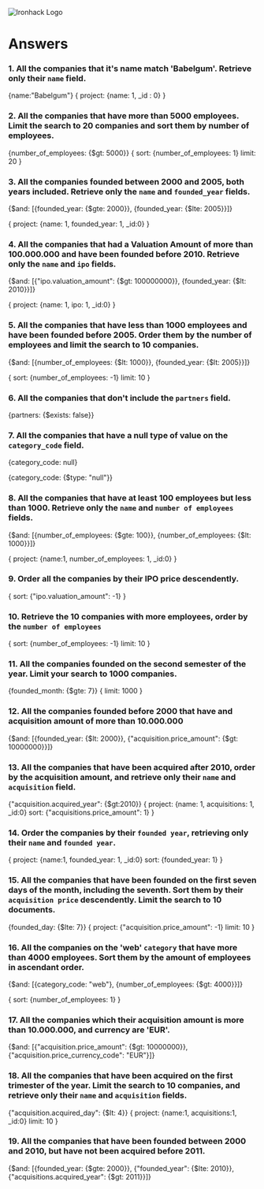 ![Ironhack Logo](https://i.imgur.com/1QgrNNw.png)

# Answers

### 1. All the companies that it's name match 'Babelgum'. Retrieve only their `name` field.

{name:"Babelgum"}
{
    project: {name: 1, _id : 0}
}


### 2. All the companies that have more than 5000 employees. Limit the search to 20 companies and sort them by **number of employees**.

{number_of_employees:  {$gt: 5000}}
{
    sort: {number_of_employees: 1}
    limit: 20
}

### 3. All the companies founded between 2000 and 2005, both years included. Retrieve only the `name` and `founded_year` fields.

{$and: [{founded_year: {$gte: 2000}}, {founded_year: {$lte: 2005}}]}

{
    project: {name: 1, founded_year: 1, _id:0}
}

### 4. All the companies that had a Valuation Amount of more than 100.000.000 and have been founded before 2010. Retrieve only the `name` and `ipo` fields.

{$and: [{"ipo.valuation_amount": {$gt: 100000000}}, {founded_year: {$lt: 2010}}]}

{
    project: {name: 1, ipo: 1, _id:0}
}

### 5. All the companies that have less than 1000 employees and have been founded before 2005. Order them by the number of employees and limit the search to 10 companies.

{$and: [{number_of_employees: {$lt: 1000}}, {founded_year: {$lt: 2005}}]}

{
    sort: {number_of_employees: -1}
    limit: 10
}

### 6. All the companies that don't include the `partners` field.

{partners: {$exists: false}}

### 7. All the companies that have a null type of value on the `category_code` field.

{category_code: null}
<!-- or -->
{category_code: {$type: "null"}}

### 8. All the companies that have at least 100 employees but less than 1000. Retrieve only the `name` and `number of employees` fields.

{$and: [{number_of_employees: {$gte: 100}}, {number_of_employees: {$lt: 1000}}]}

{
    project: {name:1, number_of_employees: 1, _id:0}
}

### 9. Order all the companies by their IPO price descendently.

{
    sort: {"ipo.valuation_amount": -1}
}

### 10. Retrieve the 10 companies with more employees, order by the `number of employees`

{
    sort: {number_of_employees: -1}
    limit: 10
}

### 11. All the companies founded on the second semester of the year. Limit your search to 1000 companies.

{founded_month: {$gte: 7}}
{
    limit: 1000
}

<!-- ### 12. All the companies that have been 'deadpooled' after the third year. -->

<!-- Your Code Goes Here -->

### 12. All the companies founded before 2000 that have and acquisition amount of more than 10.000.000

{$and: [{founded_year: {$lt: 2000}}, {"acquisition.price_amount": {$gt: 10000000}}]}

### 13. All the companies that have been acquired after 2010, order by the acquisition amount, and retrieve only their `name` and `acquisition` field.

{"acquisition.acquired_year": {$gt:2010}}
{
    project: {name: 1, acquisitions: 1, _id:0}
    sort: {"acquisitions.price_amount": 1}
}

### 14. Order the companies by their `founded year`, retrieving only their `name` and `founded year`.

{
    project: {name:1, founded_year: 1, _id:0}
    sort: {founded_year: 1}
}

### 15. All the companies that have been founded on the first seven days of the month, including the seventh. Sort them by their `acquisition price` descendently. Limit the search to 10 documents.

{founded_day: {$lte: 7}}
{
    project: {"acquisition.price_amount": -1}
    limit: 10
}

### 16. All the companies on the 'web' `category` that have more than 4000 employees. Sort them by the amount of employees in ascendant order.

{$and: [{category_code: "web"}, {number_of_employees: {$gt: 4000}}]}

{
    sort: {number_of_employees: 1}
}

### 17. All the companies which their acquisition amount is more than 10.000.000, and currency are 'EUR'.

{$and: [{"acquisition.price_amount": {$gt: 10000000}}, {"acquisition.price_currency_code": "EUR"}]}

### 18. All the companies that have been acquired on the first trimester of the year. Limit the search to 10 companies, and retrieve only their `name` and `acquisition` fields.

{"acquisition.acquired_day": {$lt: 4}}
{
    project: {name:1, acquisitions:1, _id:0}
    limit: 10
}

### 19. All the companies that have been founded between 2000 and 2010, but have not been acquired before 2011.

{$and: [{founded_year: {$gte: 2000}}, {"founded_year": {$lte: 2010}}, {"acquisitions.acquired_year": {$gt: 2011}}]}
